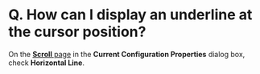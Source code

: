 # Q. How can I display an underline at the cursor position?

On the [**Scroll** page](../../dlg/properties/scroll/index)
in the **Current Configuration Properties** dialog box, check **Horizontal Line**.
